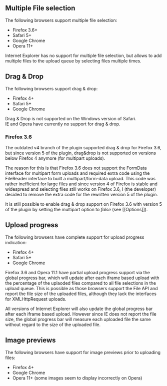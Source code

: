 ## Multiple File selection
The following browsers support multiple file selection:

* Firefox 3.6+
* Safari 5+
* Google Chrome
* Opera 11+

Internet Explorer has no support for multiple file selection, but allows to add multiple files to the upload queue by selecting files multiple times.

## Drag & Drop
The following browsers support drag & drop:

* Firefox 4+
* Safari 5+
* Google Chrome

Drag & Drop is not supported on the Windows version of Safari.  
IE and Opera have currently no support for drag & drop.

### Firefox 3.6
The outdated v4 branch of the plugin supported drag & drop for Firefox 3.6, but since version 5 of the plugin, drag&drop is not supported on versions below Firefox 4 anymore (for multipart uploads).

The reason for this is that Firefox 3.6 does not support the FormData interface for multipart form uploads and required extra code using the FileReader interface to built a multipart/form-data upload. This code was rather inefficient for large files and since version 4 of Firefox is stable and widespread and selecting files still works on Firefox 3.6, I (the developer) decided to remove the extra code for the rewritten version 5 of the plugin.

It is still possible to enable drag & drop support on Firefox 3.6 with version 5 of the plugin by setting the multipart option to *false* (see [[Options]]).

## Upload progress
The following browsers have complete support for upload progress indication:

* Firefox 4+
* Safari 5+
* Google Chrome

Firefox 3.6 and Opera 11.1 have partial upload progress support via the global progress bar, which will update after each iframe based upload with the percentage of the uplaoded files compared to all file selections in the upload queue. This is possible as those browsers support the File API and report the file size of the uploaded files, although they lack the interfaces for XMLHttpRequest uploads.

All versions of Internet Explorer will also update the global progress bar after each iframe based upload. However since IE does not report the file size, the global progress bar will measure each uploaded file the same without regard to the size of the uploaded file.

## Image previews
The following browsers have support for image previews prior to uploading files:

* Firefox 4+
* Google Chrome
* Opera 11+ (some images seem to display incorrectly on Opera)
